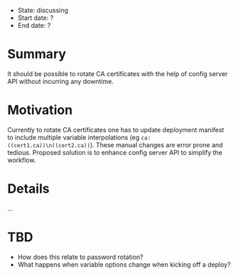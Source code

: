 - State: discussing
- Start date: ?
- End date: ?

# Summary

It should be possible to rotate CA certificates with the help of config server API without incurring any downtime.

# Motivation

Currently to rotate CA certificates one has to update deployment manifest to include multiple variable interpolations (eg `ca: ((cert1.ca))\n((cert2.ca))`). These manual changes are error prone and tedious. Proposed solution is to enhance config server API to simplify the workflow.

# Details

...

# TBD

- How does this relate to password rotation?
- What happens when variable options change when kicking off a deploy?
